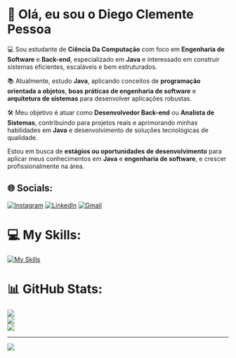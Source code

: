 
# 👋 Olá, eu sou o Diego Clemente Pessoa

💻 Sou estudante de **Ciência Da Computação** com foco em **Engenharia de Software** e **Back-end**, especializado em **Java** e interessado em construir sistemas eficientes, escaláveis e bem estruturados.

📚 Atualmente, estudo **Java**, aplicando conceitos de **programação orientada a objetos**, **boas práticas de engenharia de software** e **arquitetura de sistemas** para desenvolver aplicações robustas.

🛠️ Meu objetivo é atuar como **Desenvolvedor Back-end** ou **Analista de Sistemas**, contribuindo para projetos reais e aprimorando minhas habilidades em **Java** e desenvolvimento de soluções tecnológicas de qualidade.

Estou em busca de **estágios ou oportunidades de desenvolvimento** para aplicar meus conhecimentos em **Java** e **engenharia de software**, e crescer profissionalmente na área.


## 🌐 Socials:
[![Instagram](https://skillicons.dev/icons?i=instagram)](https://www.instagram.com/diegxdd/)
[![LinkedIn](https://skillicons.dev/icons?i=linkedin)](https://www.linkedin.com/in/diego-clemente-pessoa-developer/)
[![Gmail](https://skillicons.dev/icons?i=gmail)](mailto:diegopessoa160@gmail.com)



# 💻 My Skills:
[![My Skills](https://skillicons.dev/icons?i=java,spring,mysql,git,github,postman)](https://skillicons.dev)

# 📊 GitHub Stats:
![](https://github-readme-stats.vercel.app/api?username=diegop-wp&theme=catppuccin_mocha&hide_border=true&include_all_commits=false&count_private=false)<br/>
![](https://nirzak-streak-stats.vercel.app/?user=diegop-wp&theme=catppuccin_mocha&hide_border=true)<br/>
![](https://github-readme-stats.vercel.app/api/top-langs/?username=diegop-wp&theme=catppuccin_mocha&hide_border=true&include_all_commits=false&count_private=false&layout=compact)

---
[![](https://visitcount.itsvg.in/api?id=diegop-wp&icon=0&color=1)](https://visitcount.itsvg.in)

<!-- Proudly created with GPRM ( https://gprm.itsvg.in ) -->
